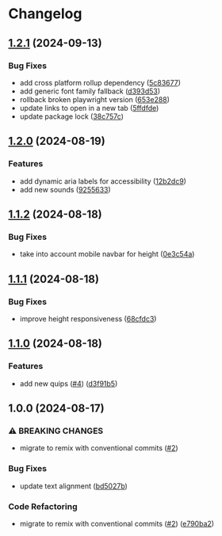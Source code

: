 # Changelog

## [1.2.1](https://github.com/dy0gu/websyte/compare/v1.2.0...v1.2.1) (2024-09-13)


### Bug Fixes

* add cross platform rollup dependency ([5c83677](https://github.com/dy0gu/websyte/commit/5c8367781b706ef76cf29ae7372cd150e2f6a3a6))
* add generic font family fallback ([d393d53](https://github.com/dy0gu/websyte/commit/d393d534d115345c4b975c043ca35ba29ac70e3f))
* rollback broken playwright version ([653e288](https://github.com/dy0gu/websyte/commit/653e288831ddd0d6d6e42f70212fa6dbef5887a7))
* update links to open in a new tab ([5ffdfde](https://github.com/dy0gu/websyte/commit/5ffdfdecb1bd14dd9a87d1fa0ae3cb3c20da5d24))
* update package lock ([38c757c](https://github.com/dy0gu/websyte/commit/38c757c27773aab9cded8bcd909a4bc8b026872c))

## [1.2.0](https://github.com/dy0gu/websyte/compare/v1.1.2...v1.2.0) (2024-08-19)


### Features

* add dynamic aria labels for accessibility ([12b2dc9](https://github.com/dy0gu/websyte/commit/12b2dc9b6f529ea4bae27aef2a6f1b212a03529a))
* add new sounds ([9255633](https://github.com/dy0gu/websyte/commit/925563312b0afb6fef7da2706e454b786e728013))

## [1.1.2](https://github.com/dy0gu/websyte/compare/v1.1.1...v1.1.2) (2024-08-18)


### Bug Fixes

* take into account mobile navbar for height ([0e3c54a](https://github.com/dy0gu/websyte/commit/0e3c54af926a60d7e55d7f85274e627b977d8089))

## [1.1.1](https://github.com/dy0gu/websyte/compare/v1.1.0...v1.1.1) (2024-08-18)


### Bug Fixes

* improve height responsiveness ([68cfdc3](https://github.com/dy0gu/websyte/commit/68cfdc32d1dae7d5cc2470b3870cf83ee777f8c6))

## [1.1.0](https://github.com/dy0gu/websyte/compare/v1.0.0...v1.1.0) (2024-08-18)


### Features

* add new quips ([#4](https://github.com/dy0gu/websyte/issues/4)) ([d3f91b5](https://github.com/dy0gu/websyte/commit/d3f91b5898ed68db95ab0534571ba827659b92f1))

## 1.0.0 (2024-08-17)


### ⚠ BREAKING CHANGES

* migrate to remix with conventional commits ([#2](https://github.com/dy0gu/websyte/issues/2))

### Bug Fixes

* update text alignment ([bd5027b](https://github.com/dy0gu/websyte/commit/bd5027b3b0d6dc7d36422c901e135b3c6d72885f))


### Code Refactoring

* migrate to remix with conventional commits ([#2](https://github.com/dy0gu/websyte/issues/2)) ([e790ba2](https://github.com/dy0gu/websyte/commit/e790ba20f9de26f914e8e9e0de20dd158a2b0ff9))
